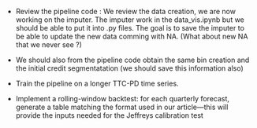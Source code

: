 - Review the pipeline code : We review the data creation, we are now working on the imputer. The imputer work in the data_vis.ipynb but we should be able to put it into .py files. The goal is to save the imputer to be able to update the new data comming with NA. (What about new NA that we never see ?)
- We should also from the pipeline code obtain the same bin creation and the initial credit segmentatation (we should save this information also)


- Train the pipeline on a longer TTC-PD time series.
- Implement a rolling-window backtest: for each quarterly forecast, generate a table matching the format used in our article—this will provide the inputs needed for the Jeffreys calibration test




